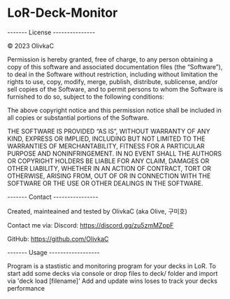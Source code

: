 # LoR-Deck-Monitor

------- License ---------------

© 2023 OlivkaC

Permission is hereby granted, free of charge, to any person obtaining a copy of this software and associated documentation files (the “Software”), to deal in the Software without restriction, including without limitation the rights to use, copy, modify, merge, publish, distribute, sublicense, and/or sell copies of the Software, and to permit persons to whom the Software is furnished to do so, subject to the following conditions:

The above copyright notice and this permission notice shall be included in all copies or substantial portions of the Software.

THE SOFTWARE IS PROVIDED “AS IS”, WITHOUT WARRANTY OF ANY KIND, EXPRESS OR IMPLIED, INCLUDING BUT NOT LIMITED TO THE WARRANTIES OF MERCHANTABILITY, FITNESS FOR A PARTICULAR PURPOSE AND NONINFRINGEMENT. IN NO EVENT SHALL THE AUTHORS OR COPYRIGHT HOLDERS BE LIABLE FOR ANY CLAIM, DAMAGES OR OTHER LIABILITY, WHETHER IN AN ACTION OF CONTRACT, TORT OR OTHERWISE, ARISING FROM, OUT OF OR IN CONNECTION WITH THE SOFTWARE OR THE USE OR OTHER DEALINGS IN THE SOFTWARE.

------- Contact ----------------

Created, mainteained and tested by OlivkaC (aka Olive, 구미호)

Contact me via:
Discord: https://discord.gg/zu5zmMZppF

GitHub: https://github.com/OlivkaC

------- Usage ------------------

Program is a stastistic and monitoring program for your decks in LoR. 
To start add some decks via console or drop files to deck/ folder and import via 'deck load [filename]'
Add and update wins loses to track your decks performance
